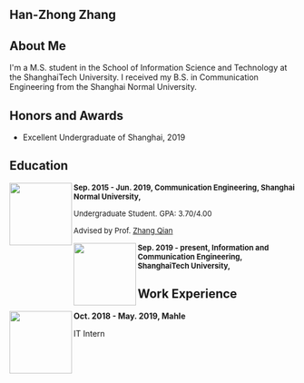 ## Han-Zhong Zhang


## About Me
I'm a M.S. student in the School of Information Science and Technology at the ShanghaiTech University. I received my B.S. in Communication Engineering from the Shanghai Normal University.


## Honors and Awards
- Excellent Undergraduate of Shanghai, 2019

## Education

<img src="http://5b0988e595225.cdn.sohucs.com/images/20180511/17fea0904f5b489db13a42fc2c14394c.jpeg" width = "110" height = "110" div align=left />
<font size=2><strong>Sep. 2015 - Jun. 2019, Communication Engineering, Shanghai Normal University,</strong></font>

<font size=2>Undergraduate Student. GPA: 3.70/4.00 </font>

<font size=2>Advised by Prof. [Zhang Qian](http://xxjd.shnu.edu.cn/86/8e/c15561a362126/page.htm)</font>


<img src="http://edu.online.sh.cn/education/gb/content/attachement/jpeg/site1/20190422/IMGd43d7e5f355650590517281.jpeg" width = "110" height = "110" div align=left />
<font size=2><strong>Sep. 2019 - present, Information and Communication Engineering, ShanghaiTech University,</strong></font>


## Work Experience

<img src="https://www.mahle-aftermarket.com/media/homepage/facelift/mahle-aftermarket/mahle_r_textimage.jpg" width = "110" height = "110" div align=left />
<strong>Oct. 2018 - May. 2019, Mahle</strong>

IT Intern

